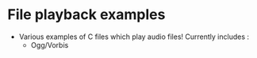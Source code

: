 # File playback examples
- Various examples of C files which play audio files! Currently includes :
	- Ogg/Vorbis
